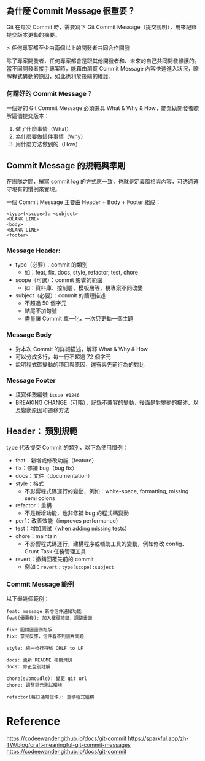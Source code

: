 
## 為什麼 Commit Message 很重要？

Git 在每次 Commit 時，需要寫下 Git Commit Message（提交說明），用來記錄提交版本更動的摘要。

&gt; 任何專案都至少由兩個以上的開發者共同合作開發

除了專案開發者，任何專案都會是跟其他開發者和、未來的自己共同開發維護的。當不同開發者接手專案時，能藉由瀏覽 Commit Message 內容快速進入狀況，瞭解程式異動的原因，如此也利於後續的維護。

### 何謂好的 Commit Message？

一個好的 Git Commit Message 必須兼具 What &amp; Why &amp; How，能幫助開發者瞭解這個提交版本：

1. 做了什麼事情（What）
2. 為什麼要做這件事情（Why）
3. 用什麼方法做到的（How）

## Commit Message 的規範與準則

在團隊之間，撰寫 commit log 的方式應一致，也就是定義風格與內容，可透過遵守現有的慣例來實現。

一個 Commit Message 主要由 Header + Body + Footer 組成：

```htmlmixed=
<type>(<scope>): <subject>
<BLANK LINE>
<body>
<BLANK LINE>
<footer>
```
### Message Header: 
 - type（必要）：commit 的類別
   - 如：feat, fix, docs, style, refactor, test, chore
 - scope（可選）：commit 影響的範圍
   - 如：資料庫、控制層、模板層等，視專案不同改變
 - subject（必要）：commit 的簡短描述
   - 不超過 50 個字元
   - 結尾不加句號
   - 盡量讓 Commit 單一化，一次只更動一個主題

### Message Body
 * 對本次 Commit 的詳細描述，解釋 What & Why & How
 * 可以分成多行，每一行不超過 72 個字元
 * 說明程式碼變動的項目與原因，還有與先前行為的對比

### Message Footer
 - 填寫任務編號 `issue #1246`
 - BREAKING CHANGE（可略），記錄不兼容的變動，後面是對變動的描述、以及變動原因和遷移方法

## Header： 類別規範

type 代表提交 Commit 的類別，以下為使用慣例：

* feat：新增或修改功能（feature）
* fix：修補 bug（bug fix）
* docs：文件（documentation）
* style：格式
  * 不影響程式碼運行的變動，例如：white-space, formatting, missing semi colons
* refactor：重構 
  * 不是新增功能，也非修補 bug 的程式碼變動
* perf：改善效能（improves performance）
* test：增加測試（when adding missing tests）
* chore：maintain
  * 不影響程式碼運行，建構程序或輔助工具的變動，例如修改 config、Grunt Task 任務管理工具
* revert：撤銷回覆先前的 commit
  * 例如：`revert：type(scope):subject`
### Commit Message 範例

以下舉幾個範例：

```
feat: message 新增信件通知功能
feat(優惠券): 加入搜尋按鈕，調整畫面

fix: 圓餅圖圖例跑版
fix: 意見反應，信件看不到圖片問題

style: 統一換行符號 CRLF to LF

docs: 更新 README 相關資訊
docs: 修正型別註解

chore(submoudle): 變更 git url
chore: 調整單元測試環境

refactor(每日通知信件): 重構程式結構
```
# Reference
https://codeewander.github.io/docs/git-commit
https://sparkful.app/zh-TW/blog/craft-meaningful-git-commit-messages
https://codeewander.github.io/docs/git-commit
